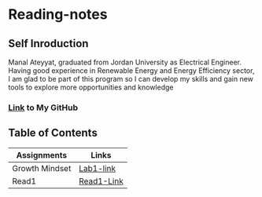 # Reading-notes

## Self Inroduction 
Manal Ateyyat, graduated from Jordan University as Electrical Engineer. 
Having good experience in Renewable Energy and Energy Efficiency sector, I am glad to be part of this program so I can develop my skills and gain new tools to explore more opportunities and knowledge
### [Link](https://github.com/Manal4888) to My GitHub

## Table of Contents
Assignments |  Links
------------|-----------
Growth Mindset|[Lab1-link](Lab1.md)
Read1| [Read1-Link](Read1.md)
 